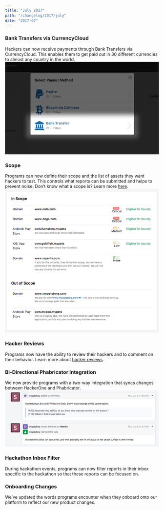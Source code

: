 ```yaml
---
title: "July 2017"
path: "/changelog/2017/july"
date: "2017-07"
---
```


### Bank Transfers via CurrencyCloud
Hackers can now receive payments through Bank Transfers via CurrencyCloud. This enables them to get paid out in 30 different currencies to almost any country in the world. 
![july_2017_2](./images/july_2017_2.png)

### Scope
Programs can now define their scope and the list of assets they want hackers to test. This controls what reports can be submitted and helps to prevent noise. Don’t know what a scope is? Learn more [here](/programs/defining-scope.html).
![july_2017](./images/july_2017.png)

### Hacker Reviews
Programs now have the ability to review their hackers and to comment on their behavior. Learn more about [hacker reviews](/programs/hacker-reviews.html). 

### Bi-Directional Phabricator Integration
We now provide programs with a two-way integration that syncs changes between HackerOne and Phabricator. 
![july_2017_3](./images/july_2017_3.png)

### Hackathon Inbox Filter
During hackathon events, programs can now filter reports in their inbox specific to the hackathon so that these reports can be focused on.

### Onboarding Changes
We’ve updated the words programs encounter when they onboard onto our platform to reflect our new product changes. 

